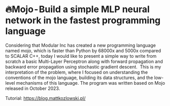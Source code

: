 # 🔥Mojo - Build a simple MLP neural network in the fastest programming language

Considering that Modular Inc has created a new programming language named mojo, which is faster than Python by 68000x and 5000x compared to SCALAR C++, today I would like to present a simple way to write from scratch a basic Multi-Layer Perceptron along with forward propagation and backward error propagation using stochastic gradient descent. 
This is my interpretation of the problem, where I focused on understanding the conventions of the mojo language, building its data structures, and the low-level mechanisms of this language. The program was written based on Mojo released in October 2023.

Tutorial: https://blog.mattkozlowski.pl/
